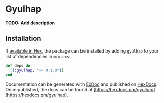 # Gyulhap

**TODO: Add description**

## Installation

If [available in Hex](https://hex.pm/docs/publish), the package can be installed
by adding `gyulhap` to your list of dependencies in `mix.exs`:

```elixir
def deps do
  [{:gyulhap, "~> 0.1.0"}]
end
```

Documentation can be generated with [ExDoc](https://github.com/elixir-lang/ex_doc)
and published on [HexDocs](https://hexdocs.pm). Once published, the docs can
be found at [https://hexdocs.pm/gyulhap](https://hexdocs.pm/gyulhap).

